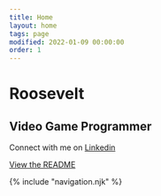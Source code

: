 ```yaml
---
title: Home
layout: home
tags: page
modified: 2022-01-09 00:00:00
order: 1
---
```


<h1 class="pt-24 pb-6 text-center">
	<span class="text-8xl font-bold text-transparent bg-clip-text bg-gradient-to-r from-indigo-500 via-purple-500 to-pink-500">
		Roosevelt
	</span>
</h1>
<h2 class="pb-12 text-4xl font-bold text-center text-gray-500">
	Video Game Programmer
</h2>

<div class="container max-w-lg mx-auto text-xl text-center">
	<p> Connect with me on <a href="https://linkedin.com/in/sinker" target="_blank">Linkedin</a>
	<p class="pt-3"><a href="https://github.com/jeremydaly/eleventy-tailwind-template#readme" class="text-2xl text-transparent bg-clip-text bg-gradient-to-r from-indigo-500 via-purple-500 to-pink-500">View the README</a></p>
</div>

{% include "navigation.njk" %}
